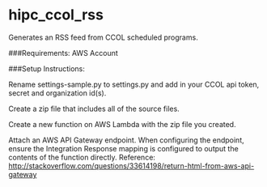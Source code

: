 # hipc_ccol_rss
Generates an RSS feed from CCOL scheduled programs.

###Requirements:
AWS Account

###Setup Instructions:

Rename settings-sample.py to settings.py and add in your CCOL api token, secret and organization id(s).

Create a zip file that includes all of the source files.

Create a new function on AWS Lambda with the zip file you created.

Attach an AWS API Gateway endpoint.  When configuring the endpoint, ensure the Integration Response mapping is configured to output the contents of the function directly.  Reference: http://stackoverflow.com/questions/33614198/return-html-from-aws-api-gateway



